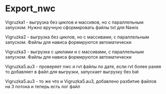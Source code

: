# Export_nwc
Vigruzka1 - выгрузка без циклов и массивов, но с параллельным запуском. Нужно вручную сформировать файлы txt для Nawis

Vigruzka2 - выгрузка без циклов, но с массивами, с параллельным запуском. Файлы для нависа формируются автоматически

Vigruzka3 - выгрузка с циклами и с массивами, с параллельным запуском. Файлы для нависа формируются автоматически

Vigruzka5.au3 - проверяет nwc и rvt файлы по дате, если rvt более раняя то добавляет в файл для выгрузки, запускает выгрузку без bat

Vigruzka5.au3 - то же что и Vigruzka5.au3, добавлено разбитие файлов на 3 потока и теперь есть лог файл
